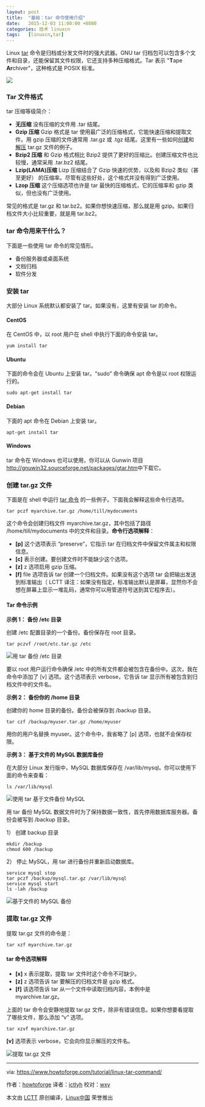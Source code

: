 ```yaml
---
layout: post
title:	"基础：tar 命令使用介绍"
date:	2015-12-03 11:00:00 +0800 
categories:	技术 linuxcn 
tags:	[linuxcn,tar]
---
```



Linux [tar](https://en.wikipedia.org/wiki/Tar_(computing)) 命令是归档或分发文件时的强大武器。GNU tar 归档包可以包含多个文件和目录，还能保留其文件权限，它还支持多种压缩格式。Tar 表示 "**T**ape **Ar**chiver"，这种格式是 POSIX 标准。


![](/Asserts/Images//attachment/album/201512/03/065134arm11mnqcqofs11o.png)


### Tar 文件格式


tar 压缩等级简介：


* **无压缩** 没有压缩的文件用 .tar 结尾。
* **Gzip 压缩** Gzip 格式是 tar 使用最广泛的压缩格式，它能快速压缩和提取文件。用 gzip 压缩的文件通常用 .tar.gz 或 .tgz 结尾。这里有一些如何[创建](http://www.faqforge.com/linux/create-tar-gz/)和[解压](http://www.faqforge.com/linux/extract-tar-gz/) tar.gz 文件的例子。
* **Bzip2 压缩** 和 Gzip 格式相比 Bzip2 提供了更好的压缩比。创建压缩文件也比较慢，通常采用 .tar.bz2 结尾。
* **Lzip(LAMA)压缩** Lizp 压缩结合了 Gzip 快速的优势，以及和 Bzip2 类似（甚至更好） 的压缩率。尽管有这些好处，这个格式并没有得到广泛使用。
* **Lzop 压缩** 这个压缩选项也许是 tar 最快的压缩格式，它的压缩率和 gzip 类似，但也没有广泛使用。


常见的格式是 tar.gz 和 tar.bz2。如果你想快速压缩，那么就是用 gzip。如果归档文件大小比较重要，就是用 tar.bz2。


### tar 命令用来干什么？


下面是一些使用 tar 命令的常见情形。


* 备份服务器或桌面系统
* 文档归档
* 软件分发


### 安装 tar


大部分 Linux 系统默认都安装了 tar。如果没有，这里有安装 tar 的命令。


#### CentOS


在 CentOS 中，以 root 用户在 shell 中执行下面的命令安装 tar。



```
yum install tar

```

#### Ubuntu


下面的命令会在 Ubuntu 上安装 tar。“sudo” 命令确保 apt 命令是以 root 权限运行的。



```
sudo apt-get install tar

```

#### Debian


下面的 apt 命令在 Debian 上安装 tar。



```
apt-get install tar

```

#### Windows


tar 命令在 Windows 也可以使用，你可以从 Gunwin 项目<http://gnuwin32.sourceforge.net/packages/gtar.htm>中下载它。


### 创建 tar.gz 文件


下面是在 shell 中运行 [tar 命令](http://www.faqforge.com/linux/tar-command/) 的一些例子。下面我会解释这些命令行选项。



```
tar pczf myarchive.tar.gz /home/till/mydocuments

```

这个命令会创建归档文件 myarchive.tar.gz，其中包括了路径 /home/till/mydocuments 中的文件和目录。**命令行选项解释**：


* **[p]** 这个选项表示 “preserve”，它指示 tar 在归档文件中保留文件属主和权限信息。
* **[c]** 表示创建。要创建文件时不能缺少这个选项。
* **[z]** z 选项启用 gzip 压缩。
* **[f]** file 选项告诉 tar 创建一个归档文件。如果没有这个选项 tar 会把输出发送到标准输出（ LCTT 译注：如果没有指定，标准输出默认是屏幕，显然你不会想在屏幕上显示一堆乱码，通常你可以用管道符号送到其它程序去）。


#### Tar 命令示例


**示例 1： 备份 /etc 目录**


创建 /etc 配置目录的一个备份。备份保存在 root 目录。



```
tar pczvf /root/etc.tar.gz /etc

```

![用 tar 备份 /etc 目录](/Asserts/Images//attachment/album/201512/03/065148d5fthw6wpzzwe6wt.png)


要以 root 用户运行命令确保 /etc 中的所有文件都会被包含在备份中。这次，我在命令中添加了 [v] 选项。这个选项表示 verbose，它告诉 tar 显示所有被包含到归档文件中的文件名。


**示例 2： 备份你的 /home 目录**


创建你的 home 目录的备份。备份会被保存到 /backup 目录。



```
tar czf /backup/myuser.tar.gz /home/myuser

```

用你的用户名替换 myuser。这个命令中，我省略了 [p] 选项，也就不会保存权限。


**示例 3： 基于文件的 MySQL 数据库备份**


在大部分 Linux 发行版中，MySQL 数据库保存在 /var/lib/mysql。你可以使用下面的命令来查看：



```
ls /var/lib/mysql

```

![使用 tar 基于文件备份 MySQL](/Asserts/Images//attachment/album/201512/03/065149amomzog7ulhln0zm.png)


用 tar 备份 MySQL 数据文件时为了保持数据一致性，首先停用数据库服务器。备份会被写到 /backup 目录。


1） 创建 backup 目录



```
mkdir /backup
chmod 600 /backup

```

2） 停止 MySQL，用 tar 进行备份并重新启动数据库。



```
service mysql stop
tar pczf /backup/mysql.tar.gz /var/lib/mysql
service mysql start
ls -lah /backup

```

![基于文件的 MySQL 备份](/Asserts/Images//attachment/album/201512/03/065151e3q2aba89fasazj1.png)


### 提取 tar.gz 文件


提取 tar.gz 文件的命令是：



```
tar xzf myarchive.tar.gz

```

#### tar 命令选项解释


* **[x]** x 表示提取，提取 tar 文件时这个命令不可缺少。
* **[z]** z 选项告诉 tar 要解压的归档文件是 gzip 格式。
* **[f]** 该选项告诉 tar 从一个文件中读取归档内容，本例中是 myarchive.tar.gz。


上面的 tar 命令会安静地提取 tar.gz 文件，除非有错误信息。如果你想要看提取了哪些文件，那么添加 “v” 选项。



```
tar xzvf myarchive.tar.gz

```

**[v]** 选项表示 verbose，它会向你显示解压的文件名。


![提取 tar.gz 文件](/Asserts/Images//attachment/album/201512/03/065152zwswhbnyh8y8hee7.png)




---


via: <https://www.howtoforge.com/tutorial/linux-tar-command/>


作者：[howtoforge](https://www.howtoforge.com/) 译者：[ictlyh](http://mutouxiaogui.cn/blog/) 校对：[wxy](https://github.com/wxy)


本文由 [LCTT](https://github.com/LCTT/TranslateProject) 原创编译，[Linux中国](https://linux.cn/) 荣誉推出
